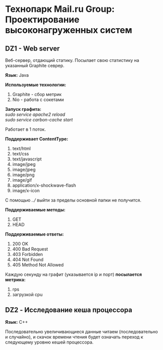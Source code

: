 # Технопарк Mail.ru Group: Проектирование высоконагруженных систем  

## DZ1 - Web server
Веб-сервер, отдающий статику. Посылает свою статистику на указанный Graphite севрер.

**Язык:** Java  

**Используемые технологии:**  
1. Graphite - сбор метрик  
2. Nio - работа с сокетами  

**Запуск графита:**  
*sudo service apache2 reload*  
*sudo service carbon-cache start*  

Работает в 1 поток.  

**Поддерживает ContentType:**  
1. text/html  
2. text/css  
3. text/javascript  
4. image/jpeg  
5. image/jpeg  
6. image/png  
7. image/gif  
8. application/x-shockwave-flash  
9. image/x-icon  

С помощью *../* выйти за пределы основной папки не получится.

**Поддерживаемые методы:**  
  1. GET  
  2. HEAD  
  
**Поддерживаемые ответы:**  
  1. 200 OK  
  2. 400 Bad Request  
  3. 403 Forbidden  
  4. 404 Not Found  
  5. 405 Method Not Allowed  

Каждую секунду на графит (указывается ip и порт) **посылается метрика:**  
  1. rps  
  2. загрузкой cpu  

## DZ2 - Исследование кеша процессора

**Язык:** C++  

Последовательно увеличивающиеся данные читаем (последовательно и случайно), и скачок времени чтения будет означать переход к следующему уровню кешей процессора.


